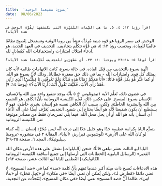 ```yaml
---
title:  'يسوع: شفيعنا الوحيد'
date:  08/06/2023
---
```


`اقرأ رؤيا ١٣: ٤، ٥. ما هي السِّمات المُمَيِّزة التي نكتشفها لِقُوَّة الوحش في هذه الآيات؟`

الوحش في سفر الرؤيا هو قوة دينية مُرتَدَّة تنشأ مِن روما الوثنية وتستفحل لِتُصبِح نظامًا عالميًا للعِبادة. وبحسب رؤيا ١٣: ٥، هي قُوَّة تتكلَّم بتجاديف. التجديف في العهد الجديد، هو ادعاء امتلاك امتيازات واستحقاقات الله كمُعادلٍ لله.

`اقرأ لوقا ٥: ١٨–٢٦ ويوحنا ١٠: ٣٣. أي مَظهَرَين للتجديف تُحَدِّدهما هذه الآيات؟`

اتُّهِمَ يسوع بالتجديف مِن قِبَل القادة. في حالة يسوع، كانت الاتهامات ظالمة لأنه كان يمتلك كل قِوى وامتيازات الله - بما في ذلك حق مغفرة خطايانا، وذلك لأنَّ يسوع هو الله. أو كما عَبَّر هُوَ بكل قُوَّة قائلًا: «أَنَا مَعَكُمْ زَمَانًا هذِهِ مُدَّتُهُ وَلَمْ تَعْرِفْنِي يَا فِيلُبُّسُ! اَلَّذِي رَآنِي فَقَدْ رَأَى الآبَ، فَكَيْفَ تَقُولُ أَنْتَ: أَرِنَا الآبَ؟» (يوحنا ١٤: ٩).

في غضون ذلك، تُعلِّم الآية ١تيموثاوس ٢: ٥ بأنَّه يوجد شفيع واحد بين الله والإنسان، الإنسان يسوع المسيح. على عكس ذلك، تُعَلِّم الكنيسة الرومانية بأنَّ الكاهِن هو الشفيع بين الله والبشرية الخاطئة. ولكن، بسبب أنَّ الكاهن نفسه هو إنسان بشري خاطئ، فهو لا يستطيع أن يكون شفيعنا لأنَّه هو أيضًا يحتاج إلى شفيع. التجديف يُعَرَّف أيضًا على أنَّه ادِّعاء أي انسان بأنه هو الله أو أن يحل محل الله. فيما يلي تصريحان فقط من مصادر موثوقة من الكنيسة الرومانية:

«يتمتَّع البابا بِكرامة عظيمة جدًا وهو جليل جدًا إلى درجة أنَّه ليس مُجَرَّد إنسان ... إنَّه كما لو كان الله على الأرض» (لوشيوس فيراريز، ‹البابا›، المقالة ٢ في منشوره ‹برومبتا بيبليوثيكا›، المجد ٦، صفحة ٢٥-٢٩).

البابا ليو الثالث عشر تباهى قائلًا: «نحن [الباباوات] نشغل على هذه الأرض مكان الله القدير» (الرسائل البابوية [الخطابات التي أرسلها إلى جميع أساقفة الكنيسة الرومانية الكاثوليكية] العُظمى للبابا ليو الثالث عشر، صفحة ١٩٣).

هذه الادعاءات تُصبح ذات صِلة أكبر عندما نَفهَم بأنَّ كلمة «ضد» كما في «ضد المسيح»، لا تعني دائمًا «مُعارِض لـ»، ولكن يُمكن أن تعني أيضًا «في مكان» أو «يَحِل مَحَل» أو «بدلًا مِن». طالما أنَّ «ضد المسيح» تعني أيضًا «في مكان المسيح»، لِنَتَحدَّث عن التجديف!